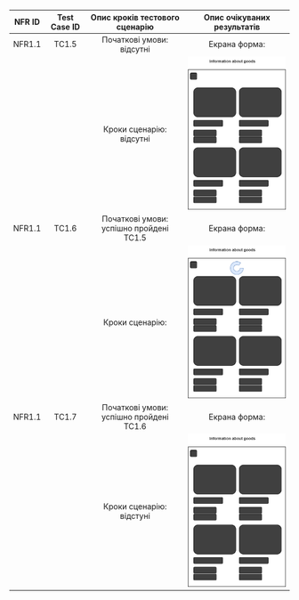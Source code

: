 | NFR ID | Test Case ID | Опис кроків тестового сценарію          | Опис очікуваних результатів                       |
|:------:|:------------:|:---------------------------------------:|:-------------------------------------------------:|
| NFR1.1 | TC1.5        | Початкові умови: відсутні               | Екрана форма:                                     |
|        |              | Кроки сценарію: відсутні                | ![interface](./UserInterface.png)                 |
| NFR1.1 | TC1.6        | Початкові умови: успішно пройдені TC1.5 | Екрана форма:                                     |
|        |              | Кроки сценарію:                         | ![interface refresh](./UserInterfaceREFRESH.png)  |
| NFR1.1 | TC1.7        | Початкові умови: успішно пройдені TC1.6 | Екрана форма:                                     |
|        |              | Кроки сценарію: відстуні                | ![interfave](./UserInterface.png)                 |

